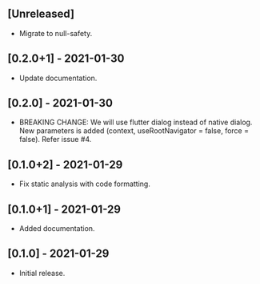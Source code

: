 ## [Unreleased]

- Migrate to null-safety.

## [0.2.0+1] - 2021-01-30

- Update documentation.

## [0.2.0] - 2021-01-30

- BREAKING CHANGE: We will use flutter dialog instead of native dialog. New parameters is added (context, useRootNavigator = false, force = false). Refer issue #4.

## [0.1.0+2] - 2021-01-29

- Fix static analysis with code formatting.

## [0.1.0+1] - 2021-01-29

- Added documentation.

## [0.1.0] - 2021-01-29

- Initial release.
